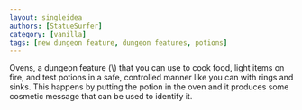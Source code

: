 ```yaml
---
layout: singleidea
authors: [StatueSurfer]
category: [vanilla]
tags: [new dungeon feature, dungeon features, potions]
---
```

Ovens, a dungeon feature (<span class="nhsym clr-orange">\\</span>) that you can use to cook food, light items on fire, and test potions in a safe, controlled manner like you can with rings and sinks. This happens by putting the potion in the oven and it produces some cosmetic message that can be used to identify it.
